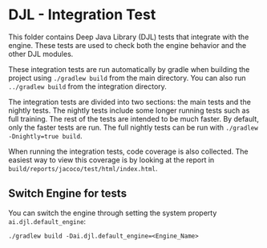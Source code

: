 # DJL - Integration Test

This folder contains Deep Java Library (DJL) tests that integrate with the engine.
These tests are used to check both the engine behavior and the other DJL modules.

These integration tests are run automatically by gradle when building the project using `./gradlew build` from the main directory. You can also run `../gradlew build` from the integration directory.

The integration tests are divided into two sections: the main tests and the nightly tests. The nightly tests include some longer running tests such as full training. The rest of the tests are intended to be much faster. By default, only the faster tests are run. The full nightly tests can be run with `./gradlew -Dnightly=true build`.

When running the integration tests, code coverage is also collected. The easiest way to view this coverage is by looking at the report in `build/reports/jacoco/test/html/index.html`.

## Switch Engine for tests
You can switch the engine through setting the system property `ai.djl.default_engine`:

```
./gradlew build -Dai.djl.default_engine=<Engine_Name>
```
